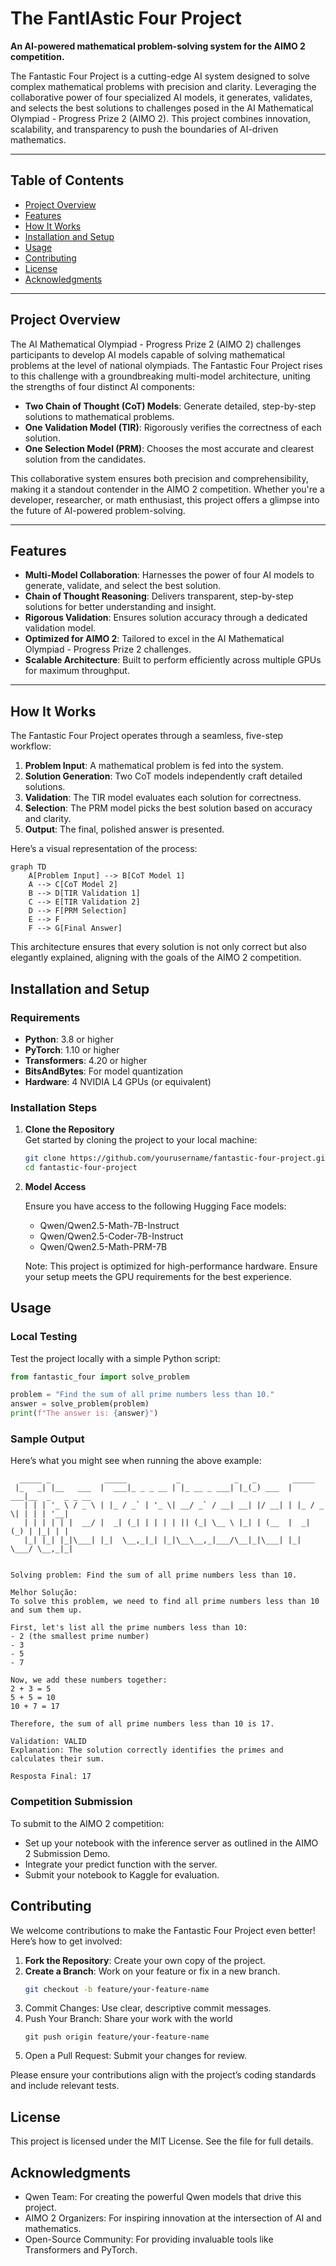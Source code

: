 # The FantIAstic Four Project


**An AI-powered mathematical problem-solving system for the AIMO 2 competition.**

The Fantastic Four Project is a cutting-edge AI system designed to solve complex mathematical problems with precision and clarity. Leveraging the collaborative power of four specialized AI models, it generates, validates, and selects the best solutions to challenges posed in the AI Mathematical Olympiad - Progress Prize 2 (AIMO 2). This project combines innovation, scalability, and transparency to push the boundaries of AI-driven mathematics.

---

## Table of Contents

- [Project Overview](#project-overview)
- [Features](#features)
- [How It Works](#how-it-works)
- [Installation and Setup](#installation-and-setup)
- [Usage](#usage)
- [Contributing](#contributing)
- [License](#license)
- [Acknowledgments](#acknowledgments)

---

## Project Overview

The AI Mathematical Olympiad - Progress Prize 2 (AIMO 2) challenges participants to develop AI models capable of solving mathematical problems at the level of national olympiads. The Fantastic Four Project rises to this challenge with a groundbreaking multi-model architecture, uniting the strengths of four distinct AI components:

- **Two Chain of Thought (CoT) Models**: Generate detailed, step-by-step solutions to mathematical problems.
- **One Validation Model (TIR)**: Rigorously verifies the correctness of each solution.
- **One Selection Model (PRM)**: Chooses the most accurate and clearest solution from the candidates.

This collaborative system ensures both precision and comprehensibility, making it a standout contender in the AIMO 2 competition. Whether you're a developer, researcher, or math enthusiast, this project offers a glimpse into the future of AI-powered problem-solving.

---

## Features

- **Multi-Model Collaboration**: Harnesses the power of four AI models to generate, validate, and select the best solution.
- **Chain of Thought Reasoning**: Delivers transparent, step-by-step solutions for better understanding and insight.
- **Rigorous Validation**: Ensures solution accuracy through a dedicated validation model.
- **Optimized for AIMO 2**: Tailored to excel in the AI Mathematical Olympiad - Progress Prize 2 challenges.
- **Scalable Architecture**: Built to perform efficiently across multiple GPUs for maximum throughput.

---

## How It Works

The Fantastic Four Project operates through a seamless, five-step workflow:

1. **Problem Input**: A mathematical problem is fed into the system.
2. **Solution Generation**: Two CoT models independently craft detailed solutions.
3. **Validation**: The TIR model evaluates each solution for correctness.
4. **Selection**: The PRM model picks the best solution based on accuracy and clarity.
5. **Output**: The final, polished answer is presented.

Here’s a visual representation of the process:

```mermaid
graph TD
    A[Problem Input] --> B[CoT Model 1]
    A --> C[CoT Model 2]
    B --> D[TIR Validation 1]
    C --> E[TIR Validation 2]
    D --> F[PRM Selection]
    E --> F
    F --> G[Final Answer]
```

This architecture ensures that every solution is not only correct but also elegantly explained, aligning with the goals of the AIMO 2 competition.

## Installation and Setup

### Requirements

- **Python**: 3.8 or higher
- **PyTorch**: 1.10 or higher
- **Transformers**: 4.20 or higher
- **BitsAndBytes**: For model quantization
- **Hardware**: 4 NVIDIA L4 GPUs (or equivalent)

### Installation Steps

1. **Clone the Repository**  
   Get started by cloning the project to your local machine:
   ```bash
   git clone https://github.com/yourusername/fantastic-four-project.git
   cd fantastic-four-project
   ```
2. **Model Access**
   
   Ensure you have access to the following Hugging Face models:
   - Qwen/Qwen2.5-Math-7B-Instruct
   - Qwen/Qwen2.5-Coder-7B-Instruct
   - Qwen/Qwen2.5-Math-PRM-7B
     
   Note: This project is optimized for high-performance hardware. Ensure your setup meets the GPU requirements for the best experience.

## Usage

### Local Testing

Test the project locally with a simple Python script:

```python
from fantastic_four import solve_problem

problem = "Find the sum of all prime numbers less than 10."
answer = solve_problem(problem)
print(f"The answer is: {answer}")
```

### Sample Output

Here’s what you might see when running the above example:

```text
  _____ _            _____           _            _   _        _____                
 |_   _| |__   ___  |  ___|_ _ _ __ | |_ __ _ ___| |_(_) ___  |  ___|__  _   _ _ __ 
   | | | '_ \ / _ \ | |_ / _` | '_ \| __/ _` / __| __| |/ __| | |_ / _ \| | | | '__|
   | | | | | |  __/ |  _| (_| | | | | || (_| \__ \ |_| | (__  |  _| (_) | |_| | |   
   |_| |_| |_|\___| |_|  \__,_|_| |_|\__\__,_|___/\__|_|\___| |_|  \___/ \__,_|_|   
                                                                                    

Solving problem: Find the sum of all prime numbers less than 10.

Melhor Solução:
To solve this problem, we need to find all prime numbers less than 10 and sum them up.

First, let's list all the prime numbers less than 10:
- 2 (the smallest prime number)
- 3
- 5
- 7

Now, we add these numbers together:
2 + 3 = 5
5 + 5 = 10
10 + 7 = 17

Therefore, the sum of all prime numbers less than 10 is 17.

Validation: VALID
Explanation: The solution correctly identifies the primes and calculates their sum.

Resposta Final: 17
```

### Competition Submission

To submit to the AIMO 2 competition:

- Set up your notebook with the inference server as outlined in the AIMO 2 Submission Demo.
- Integrate your predict function with the server.
- Submit your notebook to Kaggle for evaluation.

## Contributing

We welcome contributions to make the Fantastic Four Project even better! Here’s how to get involved:

1. **Fork the Repository**: Create your own copy of the project.
2. **Create a Branch**: Work on your feature or fix in a new branch.
   ```bash
   git checkout -b feature/your-feature-name
   ```
3. Commit Changes: Use clear, descriptive commit messages.
4. Push Your Branch: Share your work with the world
   ```
   git push origin feature/your-feature-name
   ```
5. Open a Pull Request: Submit your changes for review.

Please ensure your contributions align with the project’s coding standards and include relevant tests.

## License

This project is licensed under the MIT License. See the  file for full details.

## Acknowledgments

- Qwen Team: For creating the powerful Qwen models that drive this project.
- AIMO 2 Organizers: For inspiring innovation at the intersection of AI and mathematics.
- Open-Source Community: For providing invaluable tools like Transformers and PyTorch.
